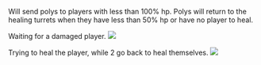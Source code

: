 Will send polys to players with less than 100% hp. Polys will return to the healing turrets when they have less than 50% hp or have no player to heal.

Waiting for a damaged player.
![](https://i.imgur.com/nmrPCEN.png)

Trying to heal the player, while 2 go back to heal themselves.
![](https://i.imgur.com/864MvKA.png)
